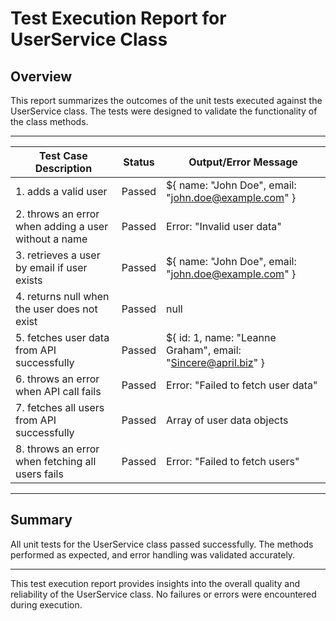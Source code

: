 # Test Execution Report for UserService Class

## Overview
This report summarizes the outcomes of the unit tests executed against the UserService class. The tests were designed to validate the functionality of the class methods.

---

| Test Case Description                                    | Status    | Output/Error Message                                      |
|---------------------------------------------------------|-----------|----------------------------------------------------------|
| 1. adds a valid user                                    | Passed    | ${ name: "John Doe", email: "john.doe@example.com" }   |
| 2. throws an error when adding a user without a name   | Passed    | Error: "Invalid user data"                               |
| 3. retrieves a user by email if user exists            | Passed    | ${ name: "John Doe", email: "john.doe@example.com" }   |
| 4. returns null when the user does not exist           | Passed    | null                                                     |
| 5. fetches user data from API successfully              | Passed    | ${ id: 1, name: "Leanne Graham", email: "Sincere@april.biz" } |
| 6. throws an error when API call fails                  | Passed    | Error: "Failed to fetch user data"                       |
| 7. fetches all users from API successfully              | Passed    | Array of user data objects                               |
| 8. throws an error when fetching all users fails        | Passed    | Error: "Failed to fetch users"                           |

---

## Summary
All unit tests for the UserService class passed successfully. The methods performed as expected, and error handling was validated accurately.

---

This test execution report provides insights into the overall quality and reliability of the UserService class. No failures or errors were encountered during execution.